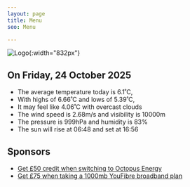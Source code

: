 ```yaml
---
layout: page
title: Menu
seo: Menu

---
```


![Logo](/images/logo.jpg){:width="832px"}

<!-- weather_marker starts -->
## On Friday, 24 October 2025

- The average temperature today is 6.1˚C,
- With highs of 6.66˚C and lows of 5.39˚C,
- It may feel like 4.06˚C with overcast clouds
- The wind speed is 2.68m/s and visibility is 10000m
- The pressure is 999hPa and humidity is 83%
- The sun will rise at 06:48 and set at 16:56

<!-- weather_marker ends -->

## Sponsors

- [Get £50 credit when switching to Octopus Energy](https://bit.ly/3oD1nnS)
- [Get £75 when taking a 1000mb YouFibre broadband plan](https://aklam.io/91zWhU?)
